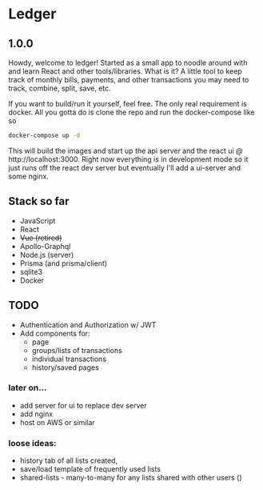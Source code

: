 # Ledger

## 1.0.0
Howdy, welcome to ledger! Started as a small app to noodle around with and learn React and other tools/libraries. What is it? A little tool to keep track of monthly bills, payments, and other transactions you may need to track, combine, split, save, etc.

If you want to build/run it yourself, feel free. The only real requirement is docker. All you gotta do is clone the repo and run the docker-compose like so
```bash
docker-compose up -d
```
This will build the images and start up the api server and the react ui @ http://localhost:3000. Right now everything is in development mode so it just runs off the react dev server but eventually I'll add a ui-server and some nginx.

## Stack so far
- JavaScript
- React
- <s>Vue (retired)</s>
- Apollo-Graphql
- Node.js (server)
- Prisma (and prisma/client)
- sqlite3
- Docker

## TODO
- Authentication and Authorization w/ JWT
- Add components for:
  + page
  + groups/lists of transactions
  + individual transactions
  + history/saved pages

### later on...
- add server for ui to replace dev server
- add nginx
- host on AWS or similar

### loose ideas: 
- history tab of all lists created, 
- save/load template of frequently used lists
- shared-lists - many-to-many for any lists shared with other users ()
